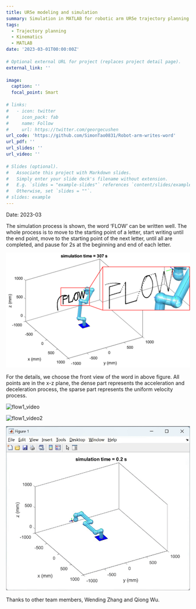 ```yaml
---
title: UR5e modeling and simulation
summary: Simulation in MATLAB for robotic arm UR5e trajectory planning without relying on the Robotics System Toolbox.
tags:
  - Trajectory planning
  - Kinematics
  - MATLAB
date: '2023-03-01T00:00:00Z'

# Optional external URL for project (replaces project detail page).
external_link: ''

image:
  caption: ''
  focal_point: Smart

# links:
#   - icon: twitter
#     icon_pack: fab
#     name: Follow
#     url: https://twitter.com/georgecushen
url_code: 'https://github.com/SimonTao0831/Robot-arm-writes-word'
url_pdf: ''
url_slides: ''
url_video: ''

# Slides (optional).
#   Associate this project with Markdown slides.
#   Simply enter your slide deck's filename without extension.
#   E.g. `slides = "example-slides"` references `content/slides/example-slides.md`.
#   Otherwise, set `slides = ""`.
# slides: example
---
```

Date: 2023-03

The simulation process is shown, the word ‘FLOW’ can be written well. The whole process is to move to the starting point of a letter, start writing until the end point, move to the starting point of the next letter, until all are completed, and pause for 2s at the beginning and end of each letter.

![result1](./result1.png)

For the details, we choose the front view of the word in above figure. All points are in the x-z plane, the dense part represents the acceleration and deceleration process, the sparse part represents the uniform velocity process.

![flow1_video](./flow1_video.gif)

![flow1_video2](./flow1_video2.gif)

![flow2](./flow2.gif)

Thanks to other team members, Wending Zhang and Qiong Wu.
